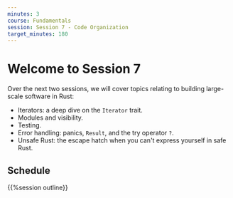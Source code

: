 ```yaml
---
minutes: 3
course: Fundamentals
session: Session 7 - Code Organization
target_minutes: 180
---
```


# Welcome to Session 7

Over the next two sessions, we will cover topics relating to building 
large-scale software in Rust:

- Iterators: a deep dive on the `Iterator` trait.
- Modules and visibility.
- Testing.
- Error handling: panics, `Result`, and the try operator `?`.
- Unsafe Rust: the escape hatch when you can't express yourself in safe Rust.

## Schedule

{{%session outline}}
